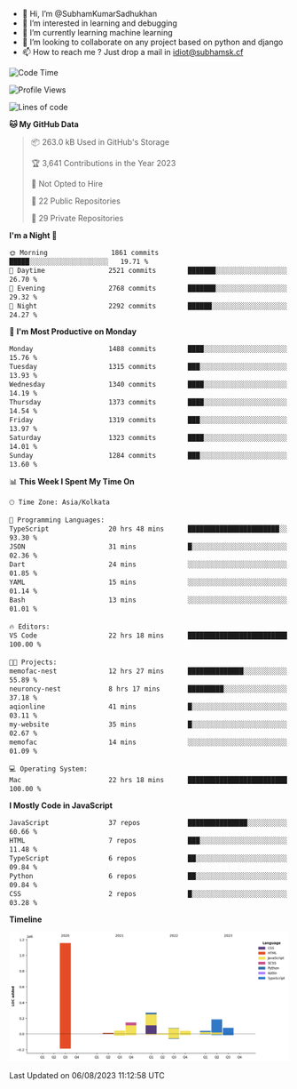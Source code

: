 - 👋 Hi, I’m @SubhamKumarSadhukhan
- 👀 I’m interested in learning and debugging
- 🌱 I’m currently learning machine learning
- 💞️ I’m looking to collaborate on any project based on python and django
- 📫 How to reach me ?
      Just drop a mail in idiot@subhamsk.cf

<!---
SubhamKumarSadhukhan/SubhamKumarSadhukhan is a ✨ special ✨ repository because its `README.md` (this file) appears on your GitHub profile.
You can click the Preview link to take a look at your changes.
--->


<!--START_SECTION:waka-->
![Code Time](http://img.shields.io/badge/Code%20Time-1%2C412%20hrs%2019%20mins-blue)

![Profile Views](http://img.shields.io/badge/Profile%20Views-0-blue)

![Lines of code](https://img.shields.io/badge/From%20Hello%20World%20I%27ve%20Written-2.0%20million%20lines%20of%20code-blue)

**🐱 My GitHub Data** 

> 📦 263.0 kB Used in GitHub's Storage 
 > 
> 🏆 3,641 Contributions in the Year 2023
 > 
> 🚫 Not Opted to Hire
 > 
> 📜 22 Public Repositories 
 > 
> 🔑 29 Private Repositories 
 > 
**I'm a Night 🦉** 

```text
🌞 Morning                1861 commits        █████░░░░░░░░░░░░░░░░░░░░   19.71 % 
🌆 Daytime                2521 commits        ███████░░░░░░░░░░░░░░░░░░   26.70 % 
🌃 Evening                2768 commits        ███████░░░░░░░░░░░░░░░░░░   29.32 % 
🌙 Night                  2292 commits        ██████░░░░░░░░░░░░░░░░░░░   24.27 % 
```
📅 **I'm Most Productive on Monday** 

```text
Monday                   1488 commits        ████░░░░░░░░░░░░░░░░░░░░░   15.76 % 
Tuesday                  1315 commits        ███░░░░░░░░░░░░░░░░░░░░░░   13.93 % 
Wednesday                1340 commits        ████░░░░░░░░░░░░░░░░░░░░░   14.19 % 
Thursday                 1373 commits        ████░░░░░░░░░░░░░░░░░░░░░   14.54 % 
Friday                   1319 commits        ███░░░░░░░░░░░░░░░░░░░░░░   13.97 % 
Saturday                 1323 commits        ████░░░░░░░░░░░░░░░░░░░░░   14.01 % 
Sunday                   1284 commits        ███░░░░░░░░░░░░░░░░░░░░░░   13.60 % 
```


📊 **This Week I Spent My Time On** 

```text
🕑︎ Time Zone: Asia/Kolkata

💬 Programming Languages: 
TypeScript               20 hrs 48 mins      ███████████████████████░░   93.30 % 
JSON                     31 mins             █░░░░░░░░░░░░░░░░░░░░░░░░   02.36 % 
Dart                     24 mins             ░░░░░░░░░░░░░░░░░░░░░░░░░   01.85 % 
YAML                     15 mins             ░░░░░░░░░░░░░░░░░░░░░░░░░   01.14 % 
Bash                     13 mins             ░░░░░░░░░░░░░░░░░░░░░░░░░   01.01 % 

🔥 Editors: 
VS Code                  22 hrs 18 mins      █████████████████████████   100.00 % 

🐱‍💻 Projects: 
memofac-nest             12 hrs 27 mins      ██████████████░░░░░░░░░░░   55.89 % 
neuroncy-nest            8 hrs 17 mins       █████████░░░░░░░░░░░░░░░░   37.18 % 
aqionline                41 mins             █░░░░░░░░░░░░░░░░░░░░░░░░   03.11 % 
my-website               35 mins             █░░░░░░░░░░░░░░░░░░░░░░░░   02.67 % 
memofac                  14 mins             ░░░░░░░░░░░░░░░░░░░░░░░░░   01.09 % 

💻 Operating System: 
Mac                      22 hrs 18 mins      █████████████████████████   100.00 % 
```

**I Mostly Code in JavaScript** 

```text
JavaScript               37 repos            ███████████████░░░░░░░░░░   60.66 % 
HTML                     7 repos             ███░░░░░░░░░░░░░░░░░░░░░░   11.48 % 
TypeScript               6 repos             ██░░░░░░░░░░░░░░░░░░░░░░░   09.84 % 
Python                   6 repos             ██░░░░░░░░░░░░░░░░░░░░░░░   09.84 % 
CSS                      2 repos             █░░░░░░░░░░░░░░░░░░░░░░░░   03.28 % 
```



**Timeline**

![Lines of Code chart](https://raw.githubusercontent.com/SubhamKumarSadhukhan/SubhamKumarSadhukhan/main/assets/bar_graph.png)


 Last Updated on 06/08/2023 11:12:58 UTC
<!--END_SECTION:waka-->
